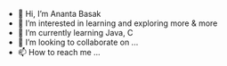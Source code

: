 - 👋 Hi, I’m Ananta Basak
- 👀 I’m interested in learning and exploring more & more
- 🌱 I’m currently learning Java, C
- 💞️ I’m looking to collaborate on ...
- 📫 How to reach me ...

<!---
AnantaBasak21/AnantaBasak21 is a ✨ special ✨ repository because its `README.md` (this file) appears on your GitHub profile.
You can click the Preview link to take a look at your changes.
--->
